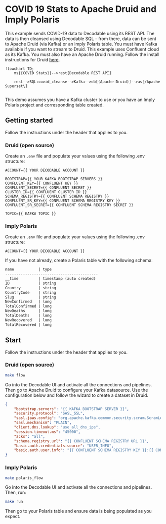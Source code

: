 # COVID 19 Stats to Apache Druid and Imply Polaris

This example sends COVID-19 data to Decodable using its REST API. The data is then cleansed using Decodable SQL - from there, data can be sent to Apache Druid (via Kafka) or an Imply Polaris table. You must have Kafka available if you want to stream to Druid. This example uses Confluent cloud as its Kafka. You must also have an Apache Druid running. Follow the install instructions for Druid [here](https://druid.apache.org/docs/latest/tutorials/index.html).

```mermaid
flowchart TD;
    ms{{COVID Stats}}-->rest[Decodable REST API]

    rest-->SQL:covid_cleanse-->Kafka-->db[(Apache Druid)]-->as[/Apache Superset\]


```

This demo assumes you have a Kafka cluster to use or you have an Imply Polaris project and corresponding table created.

## Getting started
Follow the instructions under the header that applies to you.

### Druid (open source)

Create an `.env` file and populate your values using the following .env structure:

```
ACCOUNT={{ YOUR DECODABLE ACCOUNT }}

BOOTSTRAP={{ YOUR KAFKA BOOTSTRAP SERVERS }}
CONFLUENT_KEY={{ CONFLUENT KEY }}
CONFLUENT_SECRET={{ CONFLUENT SECRET }}
CLUSTER_ID={{ CONFLUENT CLUSTER ID }}
SCHEMA_REGISTRY={{ CONFLUENT SCHEMA REGISTRY }}
CONFLUENT_SR_KEY={{ CONFLUENT SCHEMA REGISTRY KEY }}
CONFLUENT_SR_SECRET={{ CONFLUENT SCHEMA REGISTRY SECRET }}

TOPIC={{ KAFKA TOPIC }}
```

### Imply Polaris

Create an `.env` file and populate your values using the following .env structure:
```
ACCOUNT={{ YOUR DECODABLE ACCOUNT }}
```

If you have not already, create a Polaris table with the following schema:
```markdown
name           | type
------------------------------------------
__time         | timestamp (auto created)
ID             | string
Country        | string
CountryCode    | string
Slug           | string
NewConfirmed   | long
TotalConfirmed | long
NewDeaths      | long
TotalDeaths    | long
NewRecovered   | long
TotalRecovered | long
```

## Start

Follow the instructions under the header that applies to you.

### Druid (open source)

```bash
make flow
```

Go into the Decodable UI and activate all the connections and pipelines. Then go to Apache Druid to configure your Kafka datasource. Use the configuration below and follow the wizard to create a dataset in Druid.

```json
{
	"bootstrap.servers": "{{ KAFKA BOOTSTRAP SERVER }}",
	"security.protocol": "SASL_SSL",
	"sasl.jaas.config": "org.apache.kafka.common.security.scram.ScramLoginModule required username=\"{{ CONFLUENT KEY }}\" password=\"{{ CONFLUENT SECRET }}\";",
	"sasl.mechanism": "PLAIN",
	"client.dns.lookup": "use_all_dns_ips",
	"session.timeout.ms": "45000",
	"acks": "all",
	"schema.registry.url": "{{ CONFLUENT SCHEMA REGISTRY URL }}",
	"basic.auth.credentials.source": "USER_INFO",
	"basic.auth.user.info": "{{ CONFLUENT SCHEMA REGISTRY KEY }}:{{ CONFLUENT SCHEMA REGISTRY SECRET }}"
}
```

### Imply Polaris

```bash
make polaris_flow
```

Go into the Decodable UI and activate all the connections and pipelines. Then, run:

```bash
make run
```

Then go to your Polaris table and ensure data is being populated as you expect.
